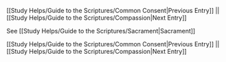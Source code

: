 [[Study Helps/Guide to the Scriptures/Common Consent|Previous Entry]]  ||  [[Study Helps/Guide to the Scriptures/Compassion|Next Entry]]

 See [[Study Helps/Guide to the Scriptures/Sacrament|Sacrament]]

[[Study Helps/Guide to the Scriptures/Common Consent|Previous Entry]]  ||  [[Study Helps/Guide to the Scriptures/Compassion|Next Entry]]